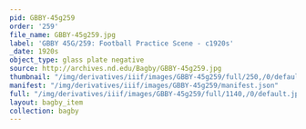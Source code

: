 ```yaml
---
pid: GBBY-45g259
order: '259'
file_name: GBBY-45g259.jpg
label: 'GBBY 45G/259: Football Practice Scene - c1920s'
_date: 1920s
object_type: glass plate negative
source: http://archives.nd.edu/Bagby/GBBY-45g259.jpg
thumbnail: "/img/derivatives/iiif/images/GBBY-45g259/full/250,/0/default.jpg"
manifest: "/img/derivatives/iiif/images/GBBY-45g259/manifest.json"
full: "/img/derivatives/iiif/images/GBBY-45g259/full/1140,/0/default.jpg"
layout: bagby_item
collection: bagby
---
```

